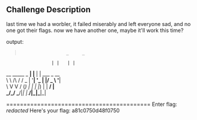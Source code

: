 ## Challenge Description
last time we had a worbler, it failed miserably and left everyone sad, and no one got their flags. now we have another one, maybe it'll work this time?

output:
>                      _     _             
                     | |   | |            
  __      _____  _ __| |__ | | ___ _ __   
  \ \ /\ / / _ \| '__| '_ \| |/ _ \ '__|  
   \ V  V / (_) | |  | |_) | |  __/ |     
    \_/\_/ \___/|_|  |_.__/|_|\___|_|     
                                          
==========================================
Enter flag: *redacted*
Here's your flag:  a81c0750d48f0750
